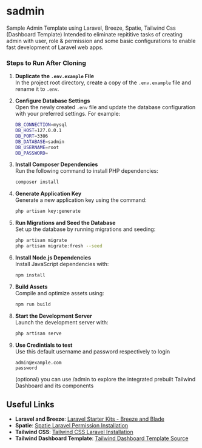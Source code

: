 # sadmin
Sample Admin Template using Laravel, Breeze, Spatie, Tailwind Css (Dashboard Template) Intended to eliminate repititive tasks of creating admin with user, role & permission and some basic configurations to enable fast development of Laravel web apps.

### Steps to Run After Cloning

1. **Duplicate the `.env.example` File**  
   In the project root directory, create a copy of the `.env.example` file and rename it to `.env`.

2. **Configure Database Settings**  
   Open the newly created `.env` file and update the database configuration with your preferred settings. For example:
   ```bash
   DB_CONNECTION=mysql
   DB_HOST=127.0.0.1
   DB_PORT=3306
   DB_DATABASE=sadmin
   DB_USERNAME=root
   DB_PASSWORD=
   ```

3. **Install Composer Dependencies**  
   Run the following command to install PHP dependencies:
   ```bash
   composer install
   ```

4. **Generate Application Key**  
   Generate a new application key using the command:
   ```bash
   php artisan key:generate
   ```

5. **Run Migrations and Seed the Database**  
   Set up the database by running migrations and seeding:
   ```bash
   php artisan migrate
   php artisan migrate:fresh --seed
   ```

6. **Install Node.js Dependencies**  
   Install JavaScript dependencies with:
   ```bash
   npm install
   ```

7. **Build Assets**  
   Compile and optimize assets using:
   ```bash
   npm run build
   ```

8. **Start the Development Server**  
   Launch the development server with:
   ```bash
   php artisan serve
   ```

9. **Use Credintials to test**  
   Use this default username and password respectively to login 
   ```
   admin@example.com
   password
   ```
   (optional) you can use /admin to explore the integrated prebuilt Tailwind Dashboard and its components

## Useful Links

- **Laravel and Breeze**: [Laravel Starter Kits - Breeze and Blade](https://laravel.com/docs/11.x/starter-kits#breeze-and-blade)
- **Spatie**: [Spatie Laravel Permission Installation](https://spatie.be/docs/laravel-permission/v6/installation-laravel)
- **Tailwind CSS**: [Tailwind CSS Laravel Installation](https://tailwindcss.com/docs/guides/laravel)
- **Tailwind Dashboard Template**: [Tailwind Dashboard Template Source](https://www.tailwindawesome.com/resources/dashboard-template)
